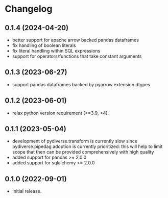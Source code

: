 # Changelog

## 0.1.4 (2024-04-20)
- better support for apache arrow backed pandas dataframes
- fix handling of boolean literals
- fix literal handling within SQL expressions
- support for operators/functions that take constant arguments

## 0.1.3 (2023-06-27)
- support pandas dataframes backed by pyarrow extension dtypes

## 0.1.2 (2023-06-01)
- relax python version requirement (>=3.9, <4).

## 0.1.1 (2023-05-04)
- development of pydiverse.transform is currently slow since pydiverse.pipedag
   adoption is currently prioritized: this will help to limit scope that then can
   be provided comprehensively with high quality
- added support for pandas >= 2.0.0
- added support for sqlalchemy >= 2.0.0

## 0.1.0 (2022-09-01)
- Initial release.
